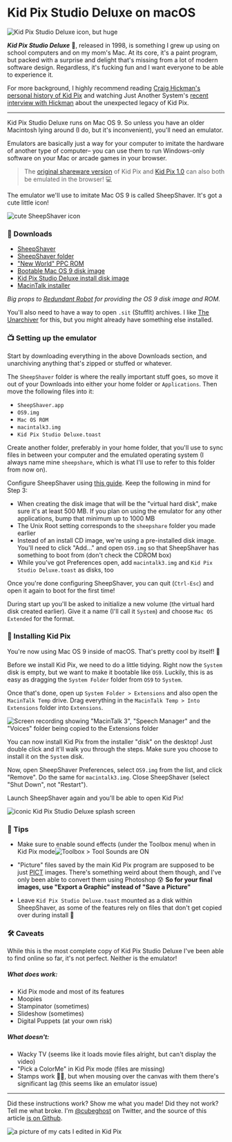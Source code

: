 
# Kid Pix Studio Deluxe on macOS

![Kid Pix Studio Deluxe icon, but huge](icon.png)

_**Kid Pix Studio Deluxe**_ 🎨, released in 1998, is something I grew up using on school computers and on my mom's Mac. At its core, it's a paint program, but packed with a surprise and delight that's missing from a lot of modern software design. Regardless, it's fucking fun and I want everyone to be able to experience it. 

For more background, I highly recommend reading [Craig Hickman's personal history of Kid Pix](http://red-green-blue.com/kid-pix-the-early-years/) and watching Just Another System's [recent interview with Hickman](https://www.youtube.com/watch?v=csalhuSixQU) about the unexpected legacy of Kid Pix.

---

Kid Pix Studio Deluxe runs on Mac OS 9. So unless you have an older Macintosh lying around (I do, but it's inconvenient), you'll need an emulator. 

Emulators are basically just a way for your computer to imitate the hardware of another type of computer– you can use them to run Windows-only software on your Mac or arcade games in your browser. 

> The [original shareware version](https://jamesfriend.com.au/pce-js/) of Kid Pix and [Kid Pix 1.0](https://archive.org/details/KID_PIX_DOS) can also both be emulated in the browser! 💻

The emulator we'll use to imitate Mac OS 9 is called SheepShaver. It's got a cute little icon! 

![cute SheepShaver icon](sheepshaver_icon.png)

### 💾 Downloads
- [SheepShaver](http://ronaldpr.home.xs4all.nl/sheepshaverforum/SheepShaver_2.5_20190504.zip)
- [SheepShaver folder](http://ronaldpr.home.xs4all.nl/sheepshaverforum/SheepShaver_folder.zip)
- ["New World" PPC ROM](http://www.redundantrobot.com/sheepshaver_files/roms/newworld86.rom.zip)
- [Bootable Mac OS 9 disk image](http://www.redundantrobot.com/sheepshaver_files/disk_images/OS9.img)
- [Kid Pix Studio Deluxe install disk image](https://www.myabandonware.com/media/files/games/k/kid-pix-studio-deluxe_mac_03tz.zip)
- [MacinTalk installer](https://www.macintoshrepository.org/2590-macintalk#d4277)

*Big props to [Redundant Robot](http://www.redundantrobot.com/#/sheepshaver) for providing the OS 9 disk image and ROM.*

You'll also need to have a way to open `.sit` (StuffIt) archives. I like [The Unarchiver](https://theunarchiver.com/) for this, but you might already have something else installed.

### 📺 Setting up the emulator

Start by downloading everything in the above Downloads section, and unarchiving anything that's zipped or stuffed or whatever. 

The `SheepShaver` folder is where the really important stuff goes, so move it out of your Downloads into either your home folder or `Applications`. Then move the following files into it:

- `SheepShaver.app`
- `OS9.img`
- `Mac OS ROM`
- `macintalk3.img`
- `Kid Pix Studio Deluxe.toast`

Create another folder, preferably in your home folder, that you'll use to sync files in between your computer and the emulated operating system (I always name mine `sheepshare`, which is what I'll use to refer to this folder from now on).

Configure SheepShaver using [this guide](http://www.emaculation.com/doku.php/sheepshaver_mac_os_x_setup#configuring_sheepshaver). Keep the following in mind for Step 3:

- When creating the disk image that will be the "virtual hard disk", make sure it's at least 500 MB. If you plan on using the emulator for any other applications, bump that minimum up to 1000 MB
- The Unix Root setting corresponds to the `sheepshare` folder you made earlier
- Instead of an install CD image, we're using a pre-installed disk image. You'll need to click "Add..." and open `OS9.img` so that SheepShaver has something to boot from (don't check the CDROM box)
- While you've got Preferences open, add `macintalk3.img` and `Kid Pix Studio Deluxe.toast` as disks, too

Once you're done configuring SheepShaver, you can quit (`Ctrl-Esc`) and open it again to boot for the first time!

During start up you'll be asked to initialize a new volume (the virtual hard disk created earlier). Give it a name (I'll call it `System`) and choose `Mac OS Extended` for the format.

### 📀 Installing Kid Pix 

You're now using Mac OS 9 inside of macOS. That's pretty cool by itself! 🎉

Before we install Kid Pix, we need to do a little tidying. Right now the `System` disk is empty, but we want to make it bootable like `OS9`. Luckily, this is as easy as dragging the `System Folder` folder from `OS9` to `System`. 

Once that's done, open up `System Folder > Extensions` and also open the `MacinTalk Temp` drive. Drag everything in the `MacinTalk Temp > Into Extensions` folder into `Extensions`.

![Screen recording showing "MacinTalk 3", "Speech Manager" and the "Voices" folder being copied to the Extensions folder](macintalk.gif)

You can now install Kid Pix from the installer "disk" on the desktop! Just double click and it'll walk you through the steps. Make sure you choose to install it on the `System` disk. 

Now, open SheepShaver Preferences, select `OS9.img` from the list, and click "Remove". Do the same for `macintalk3.img`. Close SheepShaver (select "Shut Down", not "Restart").

Launch SheepShaver again and you'll be able to open Kid Pix!

![iconic Kid Pix Studio Deluxe splash screen](splash.png)

### 🎷 Tips 
- Make sure to enable sound effects (under the Toolbox menu) when in Kid Pix mode![Toolbox > Tool Sounds are ON](tool_sounds.png)

- "Picture" files saved by the main Kid Pix program are supposed to be just [PICT](http://fileformats.archiveteam.org/wiki/PICT) images. There's something weird about them though, and I've only been able to convert them using Photoshop 😰 **So for your final images, use "Export a Graphic" instead of "Save a Picture"**  

- Leave `Kid Pix Studio Deluxe.toast` mounted as a disk within SheepShaver, as some of the features rely on files that don't get copied over during install 🤔


### 🛠 Caveats 

While this is the most complete copy of Kid Pix Studio Deluxe I've been able to find online so far, it's not perfect. Neither is the emulator! 

##### What does work:
- Kid Pix mode and most of its features
- Moopies
- Stampinator (sometimes)
- Slideshow (sometimes)
- Digital Puppets (at your own risk)

##### What doesn't:
- Wacky TV (seems like it loads movie files alright, but can't display the video)
- "Pick a ColorMe" in Kid Pix mode (files are missing)
- Stamps work 🙏🏻, but when mousing over the canvas with them there's significant lag (this seems like an emulator issue)

---

Did these instructions work? Show me what you made! Did they not work? Tell me what broke. I'm [@cubeghost](https://twitter.com/cubeghost) on Twitter, and the source of this article [is on Github](https://github.com/cubeghost/personal-static-site/blob/development/src/kidPix/tutorial.md). 

![a picture of my cats I edited in Kid Pix](kitties.gif)
